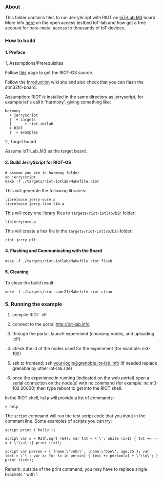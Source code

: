 ### About

This folder contains files to run JerryScript with RIOT on [IoT-Lab M3](https://www.iot-lab.info/hardware/m3/) board.
More info [here](https://www.iot-lab.info) on the open access testbed IoT-lab and how get a free account for bare-metal access to thousands of IoT devices.

### How to build

#### 1. Preface

1, Assumptions/Prerequisites


Follow [this](https://www.riot-os.org/#download) page to get the RIOT-OS source.

Follow the [Inroduction](https://github.com/RIOT-OS/RIOT/wiki/Introduction) wiki site and also check that you can flash the stm32f4-board.

Assumption: RIOT is installed in the same directory as jerryscript, for example let's call it 'harmony', giving something like:

```
harmony
  + jerryscript
  |  + targets
  |      + riot-iotlab
  + RIOT
  |  + examples
```

2, Target board

Assume IoT-Lab_M3 as the target board.



#### 2. Build JerryScript for RIOT-OS

```
# assume you are in harmony folder
cd jerryscript
make -f ./targets/riot-iotlab/Makefile.riot
```

This will generate the following libraries:
```
librelease.jerry-core.a
librelease.jerry-libm.lib.a
```

This will copy one library files to `targets/riot-iotlab/bin` folder:
```
libjerrycore.a
```

This will create a hex file in the `targets/riot-iotlab/bin` folder:
```
riot_jerry.elf
```

#### 4. Flashing and Communicating with the Board

```
make -f ./targets/riot-iotlab/Makefile.riot flash
```


#### 5. Cleaning

To clean the build result:
```
make -f ./targets/riot-samr21/Makefile.riot clean
```


### 5. Running the example

1. compile RIOT .elf

2. connect to the portal http://iot-lab.info

3. through the portal, launch experiment (choosing nodes, and uploading .elf)

4. check the id of the nodes used for the experiment (for example: m3-102)

5. ssh to frontend: ssh your-login@grenoble.iot-lab.info (if needed replace grenoble by other iot-lab site)

5. once the experience in running (indicated on the web portal) open a serial connection on the node(s) with nc command (for example: nc m3-102 20000) then type reboot to get into the RIOT shell.

In the RIOT shell, `help` will provide a list of commands:
```
> help
```

The `script` command will run the test script code that you input in the commant line.
Some examples of scripts you can try:
```
script print ('hello');
```
```
script var x = Math.sqrt (64); var txt = \'\'; while (x>1) { txt += --x + \'\\n\';} print (txt);
```
```
script var person = { fname:\'John\', lname:\'Doe\', age:25 }; var text = \'\'; var x; for (x in person) { text += person[x] + \'\\n\'; } print (text);
```

Remark: outside of the print command, you may have to replace single brackets ' with \'.
